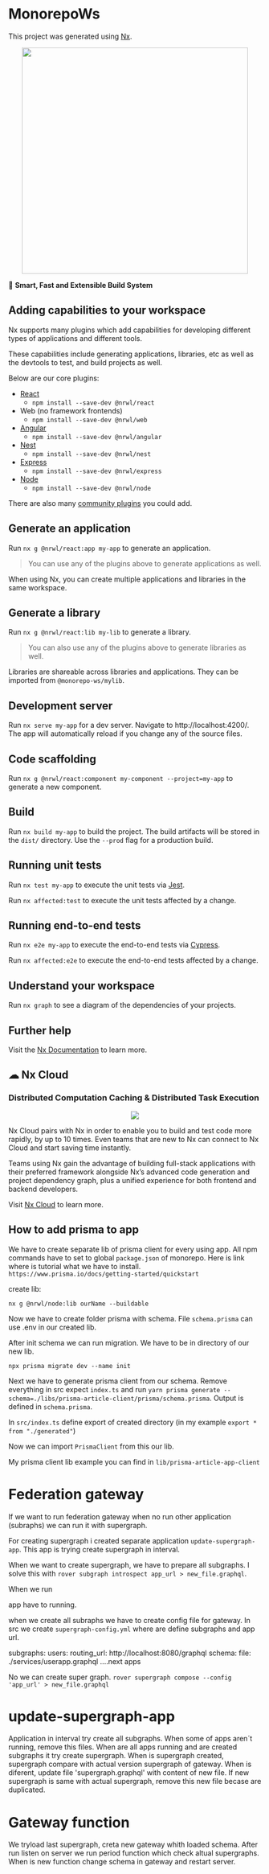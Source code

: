 

# MonorepoWs

This project was generated using [Nx](https://nx.dev).

<p style="text-align: center;"><img src="https://raw.githubusercontent.com/nrwl/nx/master/images/nx-logo.png" width="450"></p>

🔎 **Smart, Fast and Extensible Build System**

## Adding capabilities to your workspace

Nx supports many plugins which add capabilities for developing different types of applications and different tools.

These capabilities include generating applications, libraries, etc as well as the devtools to test, and build projects as well.

Below are our core plugins:

- [React](https://reactjs.org)
  - `npm install --save-dev @nrwl/react`
- Web (no framework frontends)
  - `npm install --save-dev @nrwl/web`
- [Angular](https://angular.io)
  - `npm install --save-dev @nrwl/angular`
- [Nest](https://nestjs.com)
  - `npm install --save-dev @nrwl/nest`
- [Express](https://expressjs.com)
  - `npm install --save-dev @nrwl/express`
- [Node](https://nodejs.org)
  - `npm install --save-dev @nrwl/node`

There are also many [community plugins](https://nx.dev/community) you could add.

## Generate an application

Run `nx g @nrwl/react:app my-app` to generate an application.

> You can use any of the plugins above to generate applications as well.

When using Nx, you can create multiple applications and libraries in the same workspace.

## Generate a library

Run `nx g @nrwl/react:lib my-lib` to generate a library.

> You can also use any of the plugins above to generate libraries as well.

Libraries are shareable across libraries and applications. They can be imported from `@monorepo-ws/mylib`.

## Development server

Run `nx serve my-app` for a dev server. Navigate to http://localhost:4200/. The app will automatically reload if you change any of the source files.

## Code scaffolding

Run `nx g @nrwl/react:component my-component --project=my-app` to generate a new component.

## Build

Run `nx build my-app` to build the project. The build artifacts will be stored in the `dist/` directory. Use the `--prod` flag for a production build.

## Running unit tests

Run `nx test my-app` to execute the unit tests via [Jest](https://jestjs.io).

Run `nx affected:test` to execute the unit tests affected by a change.

## Running end-to-end tests

Run `nx e2e my-app` to execute the end-to-end tests via [Cypress](https://www.cypress.io).

Run `nx affected:e2e` to execute the end-to-end tests affected by a change.

## Understand your workspace

Run `nx graph` to see a diagram of the dependencies of your projects.

## Further help

Visit the [Nx Documentation](https://nx.dev) to learn more.



## ☁ Nx Cloud

### Distributed Computation Caching & Distributed Task Execution

<p style="text-align: center;"><img src="https://raw.githubusercontent.com/nrwl/nx/master/images/nx-cloud-card.png"></p>

Nx Cloud pairs with Nx in order to enable you to build and test code more rapidly, by up to 10 times. Even teams that are new to Nx can connect to Nx Cloud and start saving time instantly.

Teams using Nx gain the advantage of building full-stack applications with their preferred framework alongside Nx’s advanced code generation and project dependency graph, plus a unified experience for both frontend and backend developers.

Visit [Nx Cloud](https://nx.app/) to learn more.

## How to add prisma to app
We have to create separate lib of prisma client for every using app. All npm commands have to set to global `package.json` of monorepo. Here is link where is tutorial what we have to install. `https://www.prisma.io/docs/getting-started/quickstart`

create lib:

`nx g @nrwl/node:lib ourName --buildable`

Now we have to create folder prisma with schema. File `schema.prisma` can use .env in our created lib.

After init schema we can run migration. We have to be in directory of our new lib.

`npx prisma migrate dev --name init`

Next we have to generate prisma client from our schema. Remove everything in src expect `index.ts` and run `yarn prisma generate --schema=./libs/prisma-article-client/prisma/schema.prisma`. Output is defined in `schema.prisma`. 

In `src/index.ts` define export of created directory (in my example `export * from "./generated"`)

Now we can import `PrismaClient` from this our lib.

My prisma client lib example you can find in `lib/prisma-article-app-client`

# Federation gateway
  If we want to run federation gateway when no run other application (subraphs) we can run it with supergraph.

  For creating supergraph i created separate application `update-supergraph-app`. This app is trying create supergraph in interval. 

  When we want to create supergraph, we have to prepare all subgraphs. I solve this with `rover subgraph introspect app_url > new_file.graphql`.

  When we run 

  app have to running.

  when we create all subraphs we have to create  config file for gateway. In src we create `supergraph-config.yml` where are define subgraphs and app url.

  subgraphs:
    users:
      routing_url: http://localhost:8080/graphql
      schema:
        file: ./services/userapp.graphql
      ....next apps

  No we can create super graph.
  `rover supergraph compose --config  'app_url' > new_file.graphql`

  # update-supergraph-app
  Application in interval try create all subgraphs. When some of apps aren´t running, remove this files. When are all apps running and are created subgraphs it try create supergraph. When is supergraph created, supergraph compare with actual version supergraph of gateway. When is diferent, update file 'supergraph.graphql' with content of new file. If new supergraph is same with actual supergraph, remove this new file becase are duplicated. 

# Gateway function
We tryload last supergraph, creta new gateway whith loaded schema. After run listen on server we run period function which check altual supergraphs. When is new function change schema in gateway and restart server.










